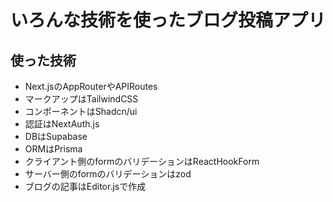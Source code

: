 # いろんな技術を使ったブログ投稿アプリ

## 使った技術

- Next.jsのAppRouterやAPIRoutes
- マークアップはTailwindCSS
- コンポーネントはShadcn/ui
- 認証はNextAuth.js
- DBはSupabase
- ORMはPrisma
- クライアント側のformのバリデーションはReactHookForm
- サーバー側のformのバリデーションはzod
- ブログの記事はEditor.jsで作成
